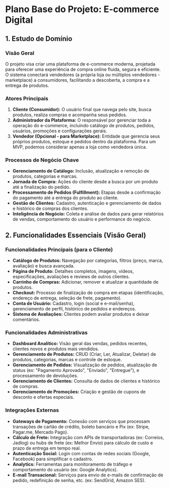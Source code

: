 # Plano Base do Projeto: E-commerce Digital

## 1. Estudo de Domínio

### Visão Geral
O projeto visa criar uma plataforma de e-commerce moderna, projetada para oferecer uma experiência de compra online fluida, segura e eficiente. O sistema conectará vendedores (a própria loja ou múltiplos vendedores - marketplace) a consumidores, facilitando a descoberta, a compra e a entrega de produtos.

### Atores Principais
1.  **Cliente (Consumidor):** O usuário final que navega pelo site, busca produtos, realiza compras e acompanha seus pedidos.
2.  **Administrador da Plataforma:** O responsável por gerenciar toda a operação do e-commerce, incluindo catálogo de produtos, pedidos, usuários, promoções e configurações gerais.
3.  **Vendedor (Opcional - para Marketplace):** Entidade que gerencia seus próprios produtos, estoque e pedidos dentro da plataforma. Para um MVP, podemos considerar apenas a loja como vendedora única.

### Processos de Negócio Chave
*   **Gerenciamento de Catálogo:** Inclusão, atualização e remoção de produtos, categorias e marcas.
*   **Jornada de Compra:** Ações do cliente desde a busca por um produto até a finalização do pedido.
*   **Processamento de Pedidos (Fulfillment):** Etapas desde a confirmação do pagamento até a entrega do produto ao cliente.
*   **Gestão de Clientes:** Cadastro, autenticação e gerenciamento de dados e histórico de compras dos clientes.
*   **Inteligência de Negócio:** Coleta e análise de dados para gerar relatórios de vendas, comportamento do usuário e performance do negócio.

## 2. Funcionalidades Essenciais (Visão Geral)

### Funcionalidades Principais (para o Cliente)
*   **Catálogo de Produtos:** Navegação por categorias, filtros (preço, marca, avaliação) e busca avançada.
*   **Página de Produto:** Detalhes completos, imagens, vídeos, especificações, avaliações e reviews de outros clientes.
*   **Carrinho de Compras:** Adicionar, remover e atualizar a quantidade de produtos.
*   **Checkout:** Processo de finalização de compra em etapas (identificação, endereço de entrega, seleção de frete, pagamento).
*   **Conta de Usuário:** Cadastro, login (social e e-mail/senha), gerenciamento de perfil, histórico de pedidos e endereços.
*   **Sistema de Avaliações:** Clientes podem avaliar produtos e deixar comentários.

### Funcionalidades Administrativas
*   **Dashboard Analítico:** Visão geral das vendas, pedidos recentes, clientes novos e produtos mais vendidos.
*   **Gerenciamento de Produtos:** CRUD (Criar, Ler, Atualizar, Deletar) de produtos, categorias, marcas e controle de estoque.
*   **Gerenciamento de Pedidos:** Visualização de pedidos, atualização de status (ex: "Pagamento Aprovado", "Enviado", "Entregue"), e processamento de devoluções.
*   **Gerenciamento de Clientes:** Consulta de dados de clientes e histórico de compras.
*   **Gerenciamento de Promoções:** Criação e gestão de cupons de desconto e ofertas especiais.

### Integrações Externas
*   **Gateways de Pagamento:** Conexão com serviços que processam transações de cartão de crédito, boleto bancário e Pix (ex: Stripe, Pagar.me, Mercado Pago).
*   **Cálculo de Frete:** Integração com APIs de transportadoras (ex: Correios, Jadlog) ou hubs de frete (ex: Melhor Envio) para cálculo de custo e prazo de entrega em tempo real.
*   **Autenticação Social:** Login com contas de redes sociais (Google, Facebook) para simplificar o cadastro.
*   **Analytics:** Ferramentas para monitoramento de tráfego e comportamento do usuário (ex: Google Analytics).
*   **E-mail Transacional:** Serviços para envio de e-mails de confirmação de pedido, redefinição de senha, etc. (ex: SendGrid, Amazon SES).